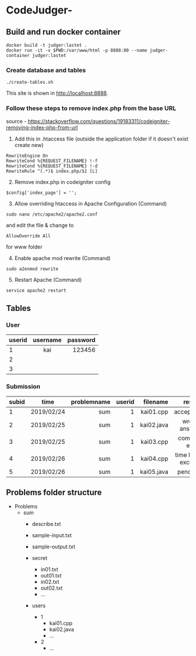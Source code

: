 # CodeJudger-

## Build and run docker container
```
docker build -t judger:lastet .
docker run -it -v $PWD:/var/www/html -p 8888:80 --name judger-container judger:lastet
```

### Create database and tables
```
./create-tables.sh
```

This site is shown in [http://localhost:8888](http://localhost:8888). 

### Follow these steps to remove index.php from the base URL
source - https://stackoverflow.com/questions/19183311/codeigniter-removing-index-php-from-url
1. Add this in .htaccess file (outside the application folder if it doesn't exist create new)

```
RewriteEngine On
RewriteCond %{REQUEST_FILENAME} !-f
RewriteCond %{REQUEST_FILENAME} !-d
RewriteRule ^(.*)$ index.php/$1 [L]
```
2. Remove index.php in codeigniter config

```
$config['index_page'] = '';
```
3. Allow overriding htaccess in Apache Configuration (Command)
```
sudo nano /etc/apache2/apache2.conf
```
and edit the file & change to
```
AllowOverride All
```
for www folder

4. Enable apache mod rewrite (Command)
```
sudo a2enmod rewrite
```
5. Restart Apache (Command)
```
service apache2 restart
```

## Tables

### User
| userid    | username  | password  |
| ----------|:---------:| ---------:|
| 1         | kai       |  123456   |
| 2         |           |           |
| 3         |           |           |

### Submission
| subid     | time          | problemname | userid  | filename    | result             |
| ----------|:-------------:| -----------:| -------:| -----------:| ------------------:|
| 1         | 2019/02/24    | sum         |1        | kai01.cpp   | accepted           |
| 2         | 2019/02/25    | sum         |1        | kai02.java  | wrong answer       |
| 3         | 2019/02/25    | sum         |1        | kai03.cpp   | compile error      |
| 4         | 2019/02/26    | sum         |1        | kai04.cpp   | time limit exceed  |
| 5         | 2019/02/26    | sum         |1        | kai05.java  | pending            |


## Problems folder structure

- Problems
  - sum
    - describe.txt
    - sample-input.txt
    - sample-output.txt
    - secret
      - in01.txt
      - out01.txt
      - in02.txt
      - out02.txt
      - ...
      
    - users
      - 1
        - kai01.cpp
        - kai02.java
        - ...
      - 2
        - ...
